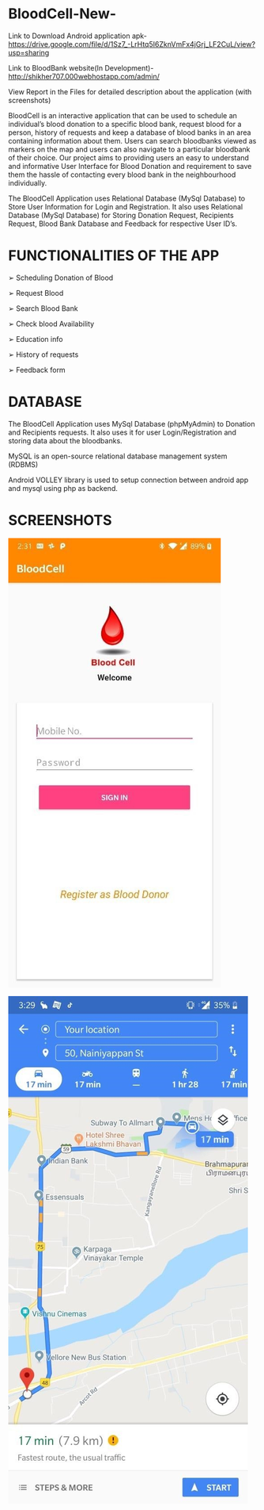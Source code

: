 # BloodCell-New-

Link to Download Android application apk-https://drive.google.com/file/d/1Sz7_-LrHtq5I6ZknVmFx4jGrj_LF2CuL/view?usp=sharing

Link to BloodBank website(In Development)-http://shikher707.000webhostapp.com/admin/

View Report in the Files for detailed description about the application (with screenshots)

BloodCell is an interactive application that can be used to schedule an individual’s blood donation to a specific blood bank, request blood for a person, history of requests and keep a database of blood banks in an area containing information about them. Users can search bloodbanks viewed as markers on the map and users can also navigate to a particular bloodbank of their choice. Our project aims to providing users an easy to understand and informative User Interface for Blood Donation and requirement to save them the hassle of contacting every blood bank in the neighbourhood individually. 
 
The BloodCell Application uses Relational Database (MySql Database) to Store User Information for Login and Registration. It also uses Relational Database (MySql Database) for Storing Donation Request, Recipients Request, Blood Bank Database and Feedback for respective User ID’s. 


# FUNCTIONALITIES OF THE APP 
 
➢	Scheduling Donation of Blood  
 
➢	Request Blood  
 
➢	Search Blood Bank  
 
➢	Check blood Availability  
 
➢	Education info  
 
➢	History of requests 
 
➢	Feedback form  

# DATABASE 
 
The BloodCell Application uses MySql Database (phpMyAdmin) to Donation and Recipients requests. It also uses it for user Login/Registration and storing data about the bloodbanks. 
 
MySQL is an open-source relational database management system (RDBMS) 
 
Android VOLLEY library is used to setup connection between android app and mysql using php as backend. 

# SCREENSHOTS

![alt text](https://github.com/shikher7/BloodCell-New-/blob/master/BloodCell%20Screenhots/LoginPage.jpg)

![alt text](https://github.com/shikher7/BloodCell-New-/blob/master/BloodCell%20Screenhots/navigation.jpg)

